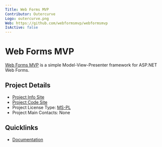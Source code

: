 ```yaml
---
Title: Web Forms MVP
Contributor: Outercurve
Logo: outercurve.png
Web: https://github.com/webformsmvp/webformsmvp
IsActive: false
---
```

# Web Forms MVP

[Web Forms MVP](https://github.com/webformsmvp/webformsmvp) is a simple Model-View-Presenter framework for ASP.NET Web Forms.

## Project Details

* [Project Info Site](https://github.com/webformsmvp/webformsmvp)
* [Project Code Site](https://github.com/webformsmvp/webformsmvp)
* Project License Type: [MS-PL](https://github.com/webformsmvp/webformsmvp/blob/master/LICENSE.txt)
* Project Main Contacts: None

## Quicklinks

* [Documentation](https://github.com/webformsmvp/webformsmvp/wiki)
